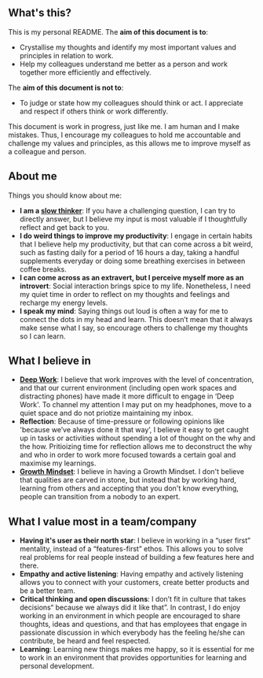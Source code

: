 ## What's this?
This is my personal README. The **aim of this document is to**:

* Crystallise my thoughts and identify my most important values and principles in relation to work.
* Help my colleagues understand me better as a person and work together more efficiently and effectively. 

The **aim of this document is not to**:
* To judge or state how my colleagues should think or act. I appreciate and respect if others think or work differently. 

This document is work in progress, just like me. I am human and I make mistakes. Thus, I encourage my colleagues to hold me accountable and challenge my values and principles, as this allows me to improve myself as a colleague and person. 

## About me
Things you should know about me:
* **I am a [slow thinker](https://sivers.org/slow)**: If you have a challenging question, I can try to  directly answer, but I believe my input is most valuable if I thoughtfully reflect and get back to you. 
* **I do weird things to improve my productivity**: I engage in certain habits that I believe help my productivity, but that can come across a bit weird, such as fasting daily for a period of 16 hours a day, taking a handful supplements everyday or doing some breathing exercises in between coffee breaks.
* **I can come across as an extravert, but I perceive myself more as an introvert**:  Social interaction brings spice to my life. Nonetheless, I need my quiet time in order to reflect on my thoughts and feelings and recharge my energy levels.
* **I speak my mind**: Saying things out loud is often a way for me to connect the dots in my head and learn. This doesn’t mean that it always make sense what I say, so encourage others to challenge my thoughts so I can learn. 

##  What I believe in
* **[Deep Work](https://evernote.com/blog/why-deep-work-matters-in-a-distracted-world/)**: I believe that work improves with the level of concentration, and that our current environment (including open work spaces and distracting phones) have made it more difficult to engage in ‘Deep Work'. To channel my attention I may put on my headphones, move to a quiet space and do not priotize maintaining my inbox. 
* **Reflection**: Because of time-pressure or following opinions like 'because we’ve always done it that way’, I believe it easy to get caught up in tasks or activities without spending a lot of thought on the why and the how. Pritioizing time for reflection allows me to deconstruct the why and who in order to work more focused towards a certain goal and maximise my learnings.
* **[Growth Mindset](https://hbr.org/2016/01/what-having-a-growth-mindset-actually-means)**: I believe in having a Growth Mindset. I don't believe that qualities are carved in stone, but instead that by working hard, learning from others and accepting that you don't know everything, people can transition from a nobody to an expert. 

## What I value most in a team/company
* **Having it's user as their north star**: I believe in working in a “user first” mentality, instead of a “features-first” ethos. This allows you to solve real problems for real people instead of building a few features here and there. 
* **Empathy and active listening**: Having empathy and actively listening allows you to connect with your customers, create better products and be a better team. 
* **Critical thinking and open discussions**: I don’t fit in culture that takes decisions“ because we always did it like that”. In contrast, I do enjoy working in an environment in which  people are encouraged to share thoughts, ideas and questions, and that has employees that engage in passionate discussion in which everybody has the feeling he/she can contribute, be heard and feel respected. 
* **Learning**:  Learning new things makes me happy, so it is essential for me to work in an environment that provides opportunities for learning and personal development. 
